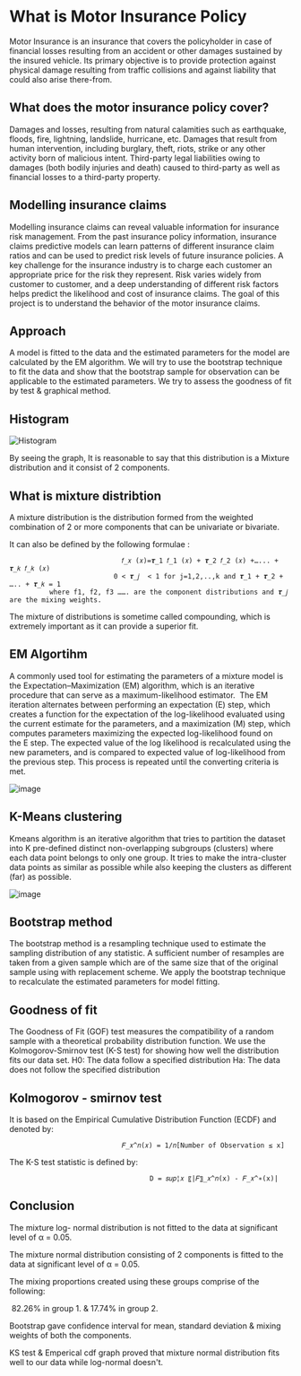 # What is Motor Insurance Policy
Motor Insurance is an insurance that covers the policyholder in case of financial losses resulting from an accident or other damages sustained by the insured vehicle. 
Its primary objective is to provide protection against physical damage resulting from traffic collisions and against liability that could also arise there-from.

## What does the motor insurance policy cover?
Damages and losses, resulting from natural calamities such as earthquake, floods, fire, lightning, landslide, hurricane, etc.
Damages that result from human intervention, including burglary, theft, riots, strike or any other activity born of malicious intent.
Third-party legal liabilities owing to damages (both bodily injuries and death) caused to third-party as well as financial losses to a third-party property.

## Modelling insurance claims  
Modelling insurance claims can reveal valuable information for insurance risk management. 
From the past insurance policy information, insurance claims predictive models can learn patterns of different insurance claim ratios and can be used to predict risk levels of future insurance policies.
A key challenge for the insurance industry is to charge each customer an appropriate price for the risk they represent. Risk varies widely from customer to customer, and a deep understanding of different risk factors helps predict the likelihood and cost of insurance claims. 
The goal of this project is to understand the behavior of the motor insurance claims.

## Approach 
A model is fitted to the data and the estimated parameters for the model are calculated by the EM algorithm.
We will try to use the bootstrap technique to fit the data and show that the bootstrap sample for observation can be applicable to the estimated parameters.
We try to assess the goodness of fit by test & graphical method.

## Histogram
![Histogram](https://user-images.githubusercontent.com/70087327/130547499-5cb361b8-5edd-4a20-a709-56dd1377ccc2.jpg)

By seeing the graph, It is reasonable to say that this distribution is a Mixture distribution and it consist of 2 components.

## What is mixture distribtion
A mixture distribution is the distribution formed from the weighted combination of 2 or more components that can be univariate or bivariate.

It can also be defined by the following formulae :

                                𝑓_𝑥 (𝑥)=𝝉_1 𝑓_1 (𝑥) + 𝝉_2 𝑓_2 (𝑥) +…... + 𝝉_𝑘 𝑓_𝑘 (𝑥) 
                              0 < 𝝉_𝑗  < 1 for j=1,2,..,k and 𝝉_1 + 𝝉_2 + ….. + 𝝉_𝑘 = 1
              where f1, f2, f3 ……. are the component distributions and 𝝉_𝑗 are the mixing weights.

The mixture of distributions is sometime called compounding, which is extremely important as it can provide a superior fit.

## EM Algortihm 
A commonly used tool for estimating the parameters of a mixture model is the Expectation–Maximization (EM) algorithm, which is an iterative procedure that can serve as a maximum-likelihood estimator. 
The EM iteration alternates between performing an expectation (E) step, which creates a function for the expectation of the log-likelihood evaluated using the current estimate for the parameters, and a maximization (M) step, which computes parameters maximizing the expected log-likelihood found on the E step.
The expected value of the log likelihood is recalculated using the new parameters, and is compared to expected value of log-likelihood from the previous step.
This process is repeated until the converting criteria is met.

![image](https://user-images.githubusercontent.com/70087327/132872102-f516c248-cbfd-456f-b8dc-3dbef5285f7c.png)


## K-Means clustering
Kmeans algorithm is an iterative algorithm that tries to partition the dataset into K pre-defined distinct non-overlapping subgroups (clusters) where each data point belongs to only one group.
It tries to make the intra-cluster data points as similar as possible while also keeping the clusters as different (far) as possible.

![image](https://user-images.githubusercontent.com/70087327/133116700-76c4be7a-ed09-4ff3-bf01-d5bdb89d0fac.png)


## Bootstrap method
The bootstrap method is a resampling technique used to estimate the sampling distribution of any statistic.
A sufficient number of resamples are taken from a given sample which are of the same size that of the original sample using with replacement scheme.
We apply the bootstrap technique to recalculate the estimated parameters for model fitting.

## Goodness of fit
The Goodness of Fit (GOF) test measures the compatibility of a random sample with a theoretical probability distribution function.
We use the Kolmogorov-Smirnov test (K-S test) for showing how well the distribution fits our data set.
  H0: The data follow a specified  distribution
  Ha: The data does not follow the specified distribution
  
## Kolmogorov - smirnov test
It is based on the Empirical Cumulative Distribution Function (ECDF) and denoted by: 
                         
                                𝐹_𝑥^𝑛(𝑥) = 1/𝑛[Number of Observation ≤ x]


The K-S test statistic is defined by:      
     
                                       D = 𝑠𝑢𝑝¦𝑥 〖|𝐹〗_𝑥^𝑛(x) - 𝐹_𝑥^∗(x)|

## Conclusion
The  mixture  log- normal  distribution  is  not  fitted  to  the data at significant level of α = 0.05.

The mixture normal distribution consisting of 2 components is fitted to the data at significant level of  α = 0.05.

The mixing proportions created using these groups comprise of the following:

 82.26% in group 1. &
 17.74% in group 2.
 
Bootstrap gave confidence interval for mean, standard deviation & mixing weights of both the components.

KS test & Emperical cdf graph proved that mixture normal distribution fits well to our data while log-normal doesn't.
